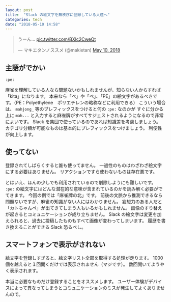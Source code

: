 ```yaml
---
layout: post
title:  "Slack の絵文字を無秩序に登録している人達へ"
categories: tech
date: "2018-05-10 14:58"
---
```


<blockquote class="twitter-tweet" data-partner="tweetdeck"><p lang="ja" dir="ltr">うーん... <a href="https://t.co/BXlc2CweQt">pic.twitter.com/BXlc2CweQt</a></p>&mdash; マキエタンノススメ (@makietan) <a href="https://twitter.com/makietan/status/994458464469467137?ref_src=twsrc%5Etfw">May 10, 2018</a></blockquote>
<script async src="https://platform.twitter.com/widgets.js" charset="utf-8"></script>

## 主語がでかい

`:pe:`

麻雀を理解している人なら問題ないかもしれませんが、知らない人からすれば「kita」になります。
本来なら「ぺ」や「ペ」、「PE」の絵文字があるべきです。（PE：Polyethylene　ポリエチレンの略称などに利用できる）
こういう場合は、 `mahjong_` 等のプレフィックスをつけると何の `:pe:` なのかが
すぐに分かる上に `mah...` と入力すると麻雀牌がすべてサジェストされるようになるので非常によいです。
Slack を集団で使っているのであれば知識差を考慮しましょう。
カテゴリ分類が可能なものは基本的にプレフィックスをつけましょう。
利便性が向上します。

## 使ってない

登録されてしばらくすると誰も使ってません。
一過性のものはわざわざ絵文字にする必要はありません。
リアクションですら使わないものは存在悪です。

とはいえ、ほんの少しでも利用されているので削除しようにも難しいです。
`:pe:` の絵文字にはどんな潜在的な意味が含まれているのかを読み解く必要がでてきます。
今回の例では「麻雀牌の北」です。
前後の文脈から推測できるなら問題ないですが、麻雀の知識がない人にはわかりません。
妄想力のある人だと「カトちゃんペ」が出てきてしまう人もいるかもしれません。
画像のすり替えが起きるとコミュニケーションが成り立ちません。
Slack の絵文字は変更を加えられると、過去に投稿したものもすべて画像が変わってしまいます。
履歴を書き換えることができる Slack 恐るべし。

## スマートフォンで表示がされない

絵文字を登録しすぎると、絵文字リスト全部を取得する処理が走ります。
1000個を越えると１回開くだけでは表示されません（マジです）。
数回開いてようやく表示されます。

本当に必要なものだけ登録することをオススメします。
ユーザー体験がデバイスによって異なってしまうとコミュニケーションのミスが発生してよくありませんので。
